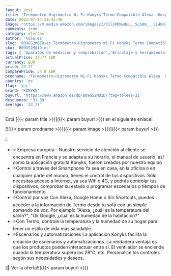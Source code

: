 ```yaml
---
layout: post
title: 'Termómetro-Higrómetro Wi-Fi Konyks Termo Compatible Alexa  Google Home Tuya'
date: 2022-07-14 21:43:40
image: 'https://m.media-amazon.com/images/I/31lJRbNwduL._SL500_._SL400_.jpg'
comments: true
category: ofertas
author: 'tole.es'
slug: 'B09GS2MQ1D-es Termómetro-Higrómetro Wi-Fi Konyks Termo Compatible Alexa...'
sku: 'B09GS2MQ1D-es'
tags: [ 'Aparatos de medición y comprobación','Bricolaje y herramientas','Herramientas de medición y diseño','Herramientas manuales y eléctricas','Termómetros','alexa','google','home','konyks','🇪🇸', ]
actualPrice: 23.77 EUR
currency: EUR
price: 23.77
comparePrice: 34.9 EUR
prodname: 'Termómetro-Higrómetro Wi-Fi Konyks Termo Compatible Alexa  Google Home Tuya'
country: 'es'
flag: '🇪🇸'
brand: 'KONYKS'
buyurl: 'https://www.amazon.es/dp/B09GS2MQ1D/?tag=tolees-21'
descuento: '31.89'
average: '23.77'
---
```


Está [{{< param title >}}]({{< param buyurl >}}) en el siguiente enlace!

[![{{< param prodname >}}]({{< param image >}})]({{< param buyurl >}})

ℹ️:

- ⭐ Empresa europea - Nuestro servicio de atención al cliente se encuentra en Francia y se adapta a su horario, el manual de usuario, así como la aplicación gratuita Konyks, fueron creados por nuestro equipo
- ⭐Control a través del Smartphone Ya sea en casa, en la oficina o en cualquier parte del mundo, tienes el control de tus dispositivos. Sólo necesitas acceso a Internet, ya sea Wifi o 4G, y podrás controlar tus dispositivos, comprobar su estado o programar escenarios o tiempos de funcionamiento.
- ⭐Control por voz Con Alexa, Google Home o Siri Shortcuts, puedes acceder a la información de Termo desde tu sofá con un simple comando de voz. Por ejemplo "Alexa, ¿cuál es la temperatura del salón?", "Ok Google, ¿cuál es la humedad de la habitación?"
- ⭐Con Termo, controle la temperatura y la humedad de su hogar para tener un estilo de vida más saludable.
- ⭐Escenarios y automatizaciones La aplicación Konyks facilita la creación de escenarios y automatizaciones. La verdadera ventaja es que los productos pueden interactuar entre sí. El ventilador se enciende cuando la temperatura supera los 28°C, etc. Personalice los controles según sus necesidades y deseos.

[🛒 Ver la oferta!!]({{< param buyurl >}})
